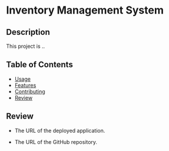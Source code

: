 # Inventory Management System

## Description

This project is ..

## Table of Contents

- [Usage](#usage)
- [Features](#features)
- [Contributing](#contributing)
- [Review](#review)

## Review

- The URL of the deployed application.

- The URL of the GitHub repository.

